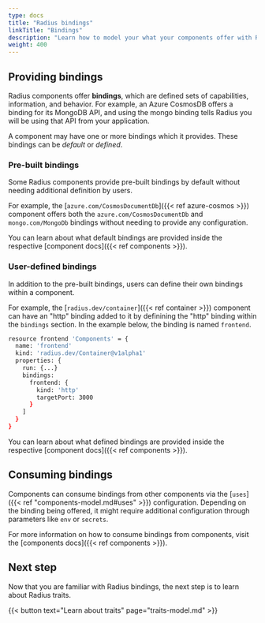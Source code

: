 ```yaml
---
type: docs
title: "Radius bindings"
linkTitle: "Bindings"
description: "Learn how to model your what your components offer with Radius bindings."
weight: 400
---
```


## Providing bindings

Radius components offer **bindings**, which are defined sets of capabilities, information, and behavior. For example, an Azure CosmosDB offers a binding for its MongoDB API, and using the mongo binding tells Radius you will be using that API from your application.

A component may have one or more bindings which it provides. These bindings can be *default* or *defined*.

### Pre-built bindings

Some Radius components provide pre-built bindings by default without needing additional definition by users.

For example, the [`azure.com/CosmosDocumentDb`]({{< ref azure-cosmos >}}) component offers both the `azure.com/CosmosDocumentDb` and `mongo.com/MongoDb` bindings without needing to provide any configuration.

You can learn about what default bindings are provided inside the respective [component docs]({{< ref components >}}).

### User-defined bindings

In addition to the pre-built bindings, users can define their own bindings within a component. 

For example, the [`radius.dev/container`]({{< ref container >}}) component can have an "http" binding added to it by definining the "http" binding within the `bindings` section. In the example below, the binding is named `frontend`.

```sh
resource frontend 'Components' = {
  name: 'frontend'
  kind: 'radius.dev/Container@v1alpha1'
  properties: {
    run: {...}
    bindings: 
      frontend: {
        kind: 'http'
        targetPort: 3000
      }
    ]
  }
}
```

You can learn about what defined bindings are provided inside the respective [component docs]({{< ref components >}}).

## Consuming bindings

Components can consume bindings from other components via the [`uses`]({{< ref "components-model.md#uses" >}}) configuration. Depending on the binding being offered, it might require additional configuration through parameters like `env` or `secrets`.

For more information on how to consume bindings from components, visit the [components docs]({{< ref components >}}).

## Next step

Now that you are familiar with Radius bindings, the next step is to learn about Radius traits.

{{< button text="Learn about traits" page="traits-model.md" >}}
